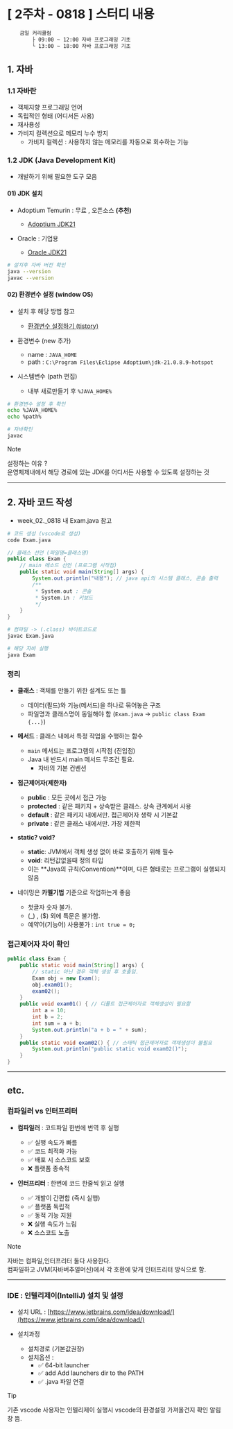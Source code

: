 # [ 2주차 - 0818 ] 스터디 내용

```bash
    금일 커리큘럼
        ├ 09:00 ~ 12:00 자바 프로그래밍 기초
        └ 13:00 ~ 18:00 자바 프로그래밍 기초
```


## 1. 자바

### 1.1 자바란
* 객체지향 프로그래밍 언어
* 독립적인 형태 (어디서든 사용)
* 재사용성
* 가비지 컬렉션으로 메모리 누수 방지
    - 가비지 컬렉션 : 사용하지 않는 메모리를 자동으로 회수하는 기능

### 1.2 JDK (Java Development Kit)
* 개발하기 위해 필요한 도구 모음

#### 01) JDK 설치

* Adoptium Temurin : 무료 , 오픈소스 **(추천)**
    - [Adoptium JDK21](https://adoptium.net/temurin/releases)

* Oracle : 기업용
    - [Oracle JDK21](https://www.oracle.com/kr/java/technologies/downloads/#java21)


```bash
# 설치후 자바 버전 확인
java --version
javac --version
```

#### 02) 환경변수 설정 (window OS)

* 설치 후 해당 방법 참고
    - [환경변수 설정하기 (tistory)](https://vmpo.tistory.com/6)

*  환경변수 (new 추가)
    - name : `JAVA_HOME`
    - path : `C:\Program Files\Eclipse Adoptium\jdk-21.0.8.9-hotspot`
* 시스템변수 (path 편집)
    -  내부 새로만들기 후 `%JAVA_HOME%`

```bash
# 환경변수 설정 후 확인
echo %JAVA_HOME%
echo %path%

# 자바확인
javac
```

> [!NOTE] 
> 설정하는 이유 ? <br>
> 운영체제내에서 해당 경로에 있는 JDK를 어디서든 사용할 수 있도록 설정하는 것

---

## 2. 자바 코드 작성

* week_02._0818 내 Exam.java 참고
```bash
# 코드 생성 (vscode로 생성)
code Exam.java
```
```java
// 클래스 선언 (파일명=클래스명)
public class Exam {
    // main 메소드 선언 (프로그램 시작점)
    public static void main(String[] args) {
        System.out.println("내용"); // java api의 시스템 클래스, 콘솔 출력
        /**
         * System.out : 콘솔
         * System.in : 키보드
         */
    }
}
```
```bash
# 컴파일 -> (.class) 바이트코드로
javac Exam.java

# 해당 자바 실행
java Exam
```

### 정리
* **클래스** : 객체를 만들기 위한 설계도 또는 틀
    - 데이터(필드)와 기능(메서드)을 하나로 묶어놓은 구조
    - 파일명과 클래스명이 동일해야 함 (`Exam.java` → `public class Exam {...}`)

* **메서드** : 클래스 내에서 특정 작업을 수행하는 함수
    - `main` 메서드는 프로그램의 시작점 (진입점)
    - Java 내 반드시 main 메서드 무조건 필요. 
        - 자바의 기본 컨벤션

* **접근제어자(제한자)**
    - **public** : 모든 곳에서 접근 가능
    - **protected** : 같은 패키지 + 상속받은 클래스. 상속 관계에서 사용 
    - **default** : 같은 패키지 내에서만. 접근제어자 생략 시 기본값
    - **private** : 같은 클래스 내에서만. 가장 제한적 

* **static? void?**
    - **static**: JVM에서 객체 생성 없이 바로 호출하기 위해 필수
    - **void**: 리턴값없을때 정의 타입
    - 이는 **Java의 규칙(Convention)**이며, 다른 형태로는 프로그램이 실행되지 않음

* 네이밍은 **카멜기법** 기준으로 작업하는게 좋음
    - 첫글자 숫자 불가.
    - (_) , ($) 외에 특문은 불가함.
    - 예약어(기능어) 사용불가 : `int true = 0;`

### 접근제어자 차이 확인
```java
public class Exam {
    public static void main(String[] args) {
        // static 아닌 경우 객체 생성 후 호출임.
        Exam obj = new Exam();
        obj.exam01();
        exam02();
    }
    public void exam01() { // 디폴트 접근제어자로 객체생성이 필요함
        int a = 10;
        int b = 2;
        int sum = a + b;
        System.out.println("a + b = " + sum);
    }
    public static void exam02() { // 스태틱 접근제어자로 객체생성이 불필요
        System.out.println("public static void exam02()");
    }
}
```

---

## etc.

### 컴파일러 vs 인터프리터

* **컴파일러** : 코드파일 한번에 번역 후 실행
    - ✅ 실행 속도가 빠름
    - ✅ 코드 최적화 가능
    - ✅ 배포 시 소스코드 보호
    - ❌ 플랫폼 종속적

* **인터프리터** : 한번에 코드 한줄씩 읽고 실행
    - ✅ 개발이 간편함 (즉시 실행)
    - ✅ 플랫폼 독립적
    - ✅ 동적 기능 지원
    - ❌ 실행 속도가 느림
    - ❌ 소스코드 노출

> [!NOTE] 
> 자바는 컴파일,인터프리터 둘다 사용한다. <br>
> 컴파일하고 JVM(자바버추얼머신)에서 각 호환에 맞게 인터프리터 방식으로 함.

---

### IDE : 인텔리제이(IntelliJ) 설치 및 설정

* 설치 URL : [https://www.jetbrains.com/idea/download/](https://www.jetbrains.com/idea/download/)


* 설치과정
    - 설치경로 (기본값권장)
    - 설치옵션 : 
        - ✅ 64-bit launcher
        - ✅ add Add launchers dir to the PATH
        - ✅ .java 파일 연결

> [!TIP]
> 기존 vscode 사용자는 인텔리제이 실행시 vscode의 환경설정 가져올건지 확인 알림창 뜸.

